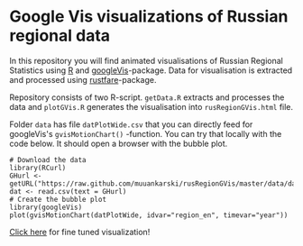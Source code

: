 # Google Vis visualizations of Russian regional data

In this repository you will find animated visualisations of Russian Regional Statistics using [R](http://www.r-project.org/) and [googleVis](http://cran.r-project.org/web/packages/googleVis/index.html)-package. Data for visualisation is extracted and processed using [rustfare](http://markuskainu.fi/rustfare/)-package.

Repository consists of two R-script. `getData.R` extracts and processes the data and `plotGVis.R` generates the visualisation into `rusRegionGVis.html` file.

Folder `data` has file `datPlotWide.csv` that you can directly feed for googleVis's `gvisMotionChart()` -function. You can try that locally with the code below. It should open a browser with the bubble plot.

```
# Download the data
library(RCurl)
GHurl <- getURL("https://raw.github.com/muuankarski/rusRegionGVis/master/data/datPlotWide.csv")
dat <- read.csv(text = GHurl)
# Create the bubble plot
library(googleVis)
plot(gvisMotionChart(datPlotWide, idvar="region_en", timevar="year"))
```

[Click here](https://rawgithub.com/muuankarski/rusRegionGVis/master/rusRegionGVis.html) for fine tuned visualization!